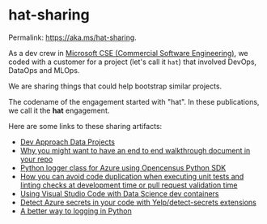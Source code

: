 # hat-sharing

Permalink: <https://aka.ms/hat-sharing>.

As a dev crew in [Microsoft CSE (Commercial Software Engineering)](https://github.com/microsoft/code-with-engineering-playbook/blob/master/CSE.md),
we coded with a customer for a project (let's call it `hat`) that involved DevOps, DataOps and MLOps.

We are sharing things that could help bootstrap similar projects.

The codename of the engagement started with "hat". In these publications, we call it the **hat** engagement.

Here are some links to these sharing artifacts:

- [Dev Approach Data Projects](https://ssrikantan.github.io/blog/2021/04/08/dev-approach-data-projects)
- [Why you might want to have an end to end walkthrough document in your repo](https://blog.3-4.fr/2021/04/12/end-to-end-walkthrough/)
- [Python logger class for Azure using Opencensus Python SDK](https://github.com/anandchugh/python_logger_opencensus_azure)
- [How you can avoid code duplication when executing unit tests and linting checks at development time or pull request validation time](https://jchomarat.github.io/one-bash-rule-all/)
- [Using Visual Studio Code with Data Science dev containers](https://github.com/flecoqui/data-dev-container)
- [Detect Azure secrets in your code with Yelp/detect-secrets extensions](https://github.com/flecoqui/azure-detect-secrets)
- [A better way to logging in Python](https://ankitbko.github.io/blog/2021/04/logging-in-python/)

